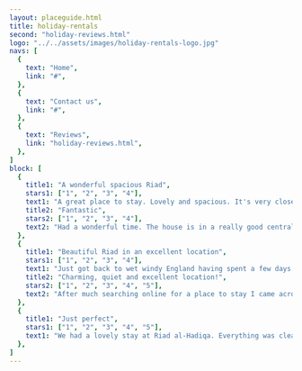 ```yaml
---
layout: placeguide.html
title: holiday-rentals
second: "holiday-reviews.html"
logo: "../../assets/images/holiday-rentals-logo.jpg"
navs: [
  {
    text: "Home",
    link: "#",
  },
  {
    text: "Contact us",
    link: "#",
  },
  {
    text: "Reviews",
    link: "holiday-reviews.html",
  },
]
block: [
  {
    title1: "A wonderful spacious Riad",
    stars1: ["1", "2", "3", "4"],
    text1: "A great place to stay. Lovely and spacious. It's very close to the fishing port and the kids loved the roof terrace. Ahmed and Latifa were helpful.",
    title2: "Fantastic",
    stars2: ["1", "2", "3", "4"],
    text2: "Had a wonderful time. The house is in a really good central location and the staff were fantastic. Highly recommended.",
  },
  {
    title1: "Beautiful Riad in an excellent location",
    stars1: ["1", "2", "3", "4"],
    text1: "Just got back to wet windy England having spent a few days in this lovely Riad. The breakfasts were delicious and set us up for a day wandering around the medina and sunbathing on the sunny beach. The sand is so soft!",
    title2: "Charming, quiet and excellent location!",
    stars2: ["1", "2", "3", "4", "5"],
    text2: "After much searching online for a place to stay I came across Riad al-Hadiqa. It is beautiful! Delightful decoration, clean and with every amenity you could wish for. Would definitely return and would definitely recommend it!",
  },
  {
    title1: "Just perfect",
    stars1: ["1", "2", "3", "4", "5"],
    text1: "We had a lovely stay at Riad al-Hadiqa. Everything was clean and in working order. The Medina is very busy during the day, but the riad is very quiet at night. Fantastic value and a relaxing place to stay.",
  },
]
---
```

